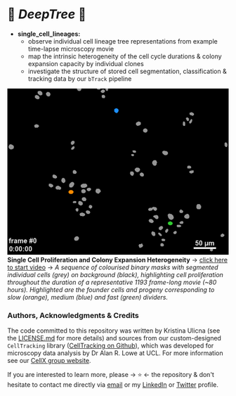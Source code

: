 # 🌳 *DeepTree* 🌳

- **single_cell_lineages:**
   + observe individual cell lineage tree representations from example time-lapse microscopy movie
   + map the intrinsic heterogeneity of the cell cycle durations & colony expansion capacity by individual clones
   + investigate the structure of stored cell segmentation, classification & tracking data by our `bTrack` pipeline


![Single Cell Heterogeneity](../initial_frame.tiff)
**Single Cell Proliferation and Colony Expansion Heterogeneity** -> [click here to start video](https://www.linkedin.com/posts/kristinaulicna_cellcyclecontrol-microscopy-images-activity-6685890976306745344-gNFo) -> *A sequence of colourised binary masks with segmented individual cells (grey) on background (black), highlighting cell proliferation throughout the duration of a representative 1193 frame-long movie (~80 hours). Highlighted are the founder cells and progeny corresponding to slow (orange), medium (blue) and fast (green) dividers.*

### Authors, Acknowledgments & Credits

The code committed to this repository was written by Kristina Ulicna (see the [LICENSE.md](../LICENSE.md "Kristina's LICENSE.md file") for more details) and sources from our custom-designed `CellTracking` library ([CellTracking on Github](https://github.com/quantumjot/CellTracking "Cell Tracking Repository" )), which was developed for microscopy data analysis by Dr Alan R. Lowe at UCL. For more information see our [CellX group website](http://lowe.cs.ucl.ac.uk/cellx.html "CellX group website").

If you are interested to learn more, please -> ⭐ <- the repository & don't hesitate to contact me directly via [email](mailto:kristina.smith.ulicna@gmail.com "Click to Email Me") or my [LinkedIn](https://www.linkedin.com/in/kristinaulicna/ "Kristina's LinkedIn Profile") or [Twitter](https://twitter.com/KristinaUlicna "Kristina's Twitter Profile") profile.
